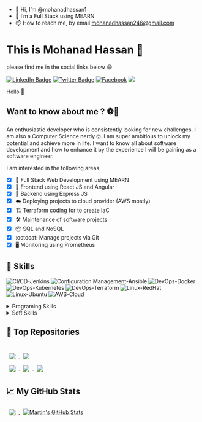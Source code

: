 - 👋 Hi, I’m @mohanadhassan1
- 👀 I’m a Full Stack using MEARN
- 📫 How to reach me, by email mohanadhassan246@gmail.com

<!---
mohanadhassan1/mohanadhassan1 is a ✨ special ✨ repository because its `README.md` (this file) appears on your GitHub profile.
You can click the Preview link to take a look at your changes.
--->


# This is Mohanad Hassan 👋
please find me in the social links below 😅

[![LinkedIn Badge](https://img.shields.io/badge/LinkedIn-Profile-informational?style=flat&logo=linkedin&logoColor=white&color=0D76A8)](https://www.linkedin.com/in/mohanadhassan1/)
[![Twitter Badge](https://img.shields.io/badge/Twitter-Profile-informational?style=flat&logo=twitter&logoColor=white&color=1CA2F1)](
https://twitter.com/mohanadhendawy)
[![Facebook](https://img.shields.io/badge/Facebook-1877F2?style=flat&logo=facebook&logoColor=white&color=1CA2F1)](https://www.facebook.com/mohanadhassan1/)
![](https://komarev.com/ghpvc/?username=abdelrahman-saad&style=flat-square&color=blueviolet)

Hello 👋

## Want to know about me ? ⚽👦

An enthusiastic developer who is consistently looking for new challenges. I am also a Computer Science nerdy 🤓. I am super ambitious to unlock my potential and achieve more in life.
I want to know all about software development and how to enhance it by the experience I will be gaining as a software engineer.

I am interested in the following areas 

- [x] 📱 Full Stack Web Development using MEARN
- [x] 🔄 Frontend using React JS and Angular
- [x] 📜 Backend using Express JS
- [x] ☁️ Deploying projects to cloud provider (AWS mostly)
- [X] 🏗️ Terraform coding for to create IaC
- [X] 🛠️ Maintenance of software projects
- [x] 📦 SQL and NoSQL
- [x] :octocat: Manage projects via Git
- [x] 🖥️ Monitoring using Prometheus 

## 🐙 Skills

![CI/CD-Jenkins](https://img.shields.io/badge/CI/CD-Jenkins-informational?style=flat&logo=jenkins&logoColor=white&color=4AB197)
![Configuration Management-Ansible](https://img.shields.io/badge/Configuration_Management-Ansible-informational?style=flat&logo=ansible&logoColor=white&color=4AB197)
![DevOps-Docker](https://img.shields.io/badge/Containerization-Docker-informational?style=flat&logo=docker&logoColor=white&color=4AB197)
![DevOps-Kubernetes](https://img.shields.io/badge/Orchestration-Kubernetes-informational?style=flat&logo=kubernetes&logoColor=white&color=4AB197)
![DevOps-Terraform](https://img.shields.io/badge/IaC-Terraform-informational?style=flat&logo=terraform&logoColor=white&color=4AB197)
![Linux-RedHat](https://img.shields.io/badge/Linux-RedHat-informational?style=flat&logo=RedHat&logoColor=white&color=4AB197)
![Linux-Ubuntu](https://img.shields.io/badge/Linux-Ubuntu-informational?style=flat&logo=ubuntu&logoColor=white&color=4AB197)
![AWS-Cloud](https://img.shields.io/badge/AWS-cloud-informational?style=flat&logo=Amazon%20AWS&logoColor=white&color=4AB197)


<details>
<summary>Programing Skills</summary>
<br>

![HTML5](https://img.shields.io/badge/HTML-informational?style=flat&logo=html5&logoColor=white&color=4AB197)
![CSS3](https://img.shields.io/badge/CSS-informational?style=flat&logo=css3&logoColor=white&color=4AB197)
![JavaScript](https://img.shields.io/badge/JavaScript-informational?style=flat&logo=javascript&logoColor=white&color=4AB197)
![Python](https://img.shields.io/badge/Python-informational?style=flat&logo=python&logoColor=white&color=4AB197)
![React]([https://img.shields.io/badge/Java-informational?style=flat&logo=java&logoColor=white&color=4AB197](https://img.shields.io/badge/REACT-informational?style=flat&logo=react&logoColor=white&color=4AB197))
![Angular]([https://img.shields.io/badge/C%23-informational?style=flat&logo=c-sharp&logoColor=white&color=4AB197](https://img.shields.io/badge/ANGULAR-informational?style=flat&logo=angular&logoColor=white&color=4AB197))
![Dart](https://img.shields.io/badge/Dart-informational?style=flat&logo=dart&logoColor=white&color=4AB197)
![MySQL](https://img.shields.io/badge/MySQL-informational?style=flat&logo=mysql&logoColor=white&color=4AB197)


![Flutter](https://img.shields.io/badge/Flutter-informational?style=flat&logo=flutter&logoColor=white&color=4AB197)
</details>

<details>
<summary>Soft Skills</summary>
<br>
  
![Research](https://img.shields.io/badge/Research-informational?style=flat&color=4AB197)
![Effective Listening](https://img.shields.io/badge/Effective%20Listening-informational?style=flat&color=4AB197)
![Team Player](https://img.shields.io/badge/Team%20Player-informational?style=flat&color=4AB197)
![Adaptability](https://img.shields.io/badge/Adaptability-informational?style=flat&color=4AB197)
![Time Management](https://img.shields.io/badge/Time%20Management-informational?style=flat&color=4AB197)
![Problem Solving](https://img.shields.io/badge/Problem%20Solving-informational?style=flat&color=4AB197)
![Critical Thinking](https://img.shields.io/badge/Critical%20Thinking-informational?style=flat&color=4AB197)


</details>


## 📌 Top Repositories
<br>

<a href="https://github.com/abdelrahman-saad/Terraform_lab2">
  <img align="center" style="margin:0.5rem" src="https://github-readme-stats.vercel.app/api/pin/?username=abdelrahman-saad&repo=Terraform_lab2&title_color=ffffff&text_color=c9cacc&icon_color=4AB197&bg_color=1A2B34" />
</a>
<a href="https://github.com/abdelrahman-saad/crowd_funding">
  <img align="center" style="margin:0.5rem" src="https://github-readme-stats.vercel.app/api/pin/?username=abdelrahman-saad&repo=crowd_funding&title_color=ffffff&text_color=c9cacc&icon_color=4AB197&bg_color=1A2B34" />
</a>
<br>
<a href="https://github.com/abdelrahman-saad/Airline-Crew-Scheduler">
  <img align="center" style="margin:0.5rem" src="https://github-readme-stats.vercel.app/api/pin/?username=abdelrahman-saad&repo=Airline-Crew-Scheduler&title_color=ffffff&text_color=c9cacc&icon_color=4AB197&bg_color=1A2B34" />
</a>
<a href="https://github.com/abdelrahman-saad/Bash_project">
  <img align="center" style="margin:0.5rem" src="https://github-readme-stats.vercel.app/api/pin/?username=abdelrahman-saad&repo=Bash_project&title_color=ffffff&text_color=c9cacc&icon_color=4AB197&bg_color=1A2B34" />
</a>

<a href="https://github.com/abdelrahman-saad/ansible_labs">
  <img align="center" style="margin:0.5rem" src="https://github-readme-stats.vercel.app/api/pin/?username=abdelrahman-saad&repo=ansible_labs&title_color=ffffff&text_color=c9cacc&icon_color=4AB197&bg_color=1A2B34" />
</a>

## 📈 My GitHub Stats

<a href="https://github.com/abdelrahman-saad">
  <img align="center" style="margin:0.5rem" src="https://github-readme-stats.vercel.app/api/top-langs/?username=abdelrahman-saad&hide=html,css&title_color=ffffff&text_color=c9cacc&icon_color=4AB197&bg_color=1A2B34" />
</a>

<a href="https://github.com/abdelrahman-saad">
  <img align="center" style="margin:0.5rem" src="https://github-readme-stats.vercel.app/api?username=abdelrahman-saad&show_icons=true&count_private=true&title_color=ffffff&text_color=c9cacc&icon_color=4AB097&bg_color=1A2B34" alt="Martin's GitHub Stats" />
</a>
